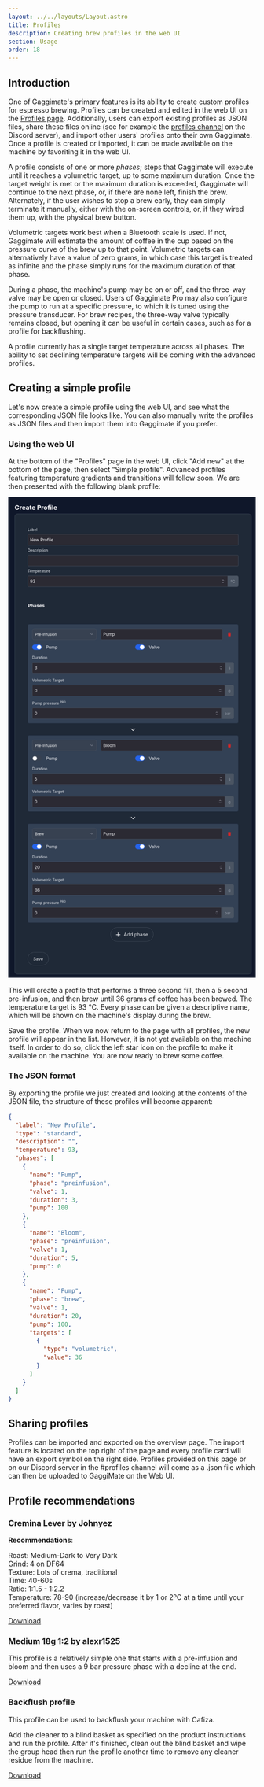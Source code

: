 ```yaml
---
layout: ../../layouts/Layout.astro
title: Profiles
description: Creating brew profiles in the web UI
section: Usage
order: 18
---
```


## Introduction

One of Gaggimate's primary features is its ability to create custom profiles for espresso brewing.
Profiles can be created and edited in the web UI on the [Profiles page](http://gaggimate.local/profiles).
Additionally, users can export existing profiles as JSON files, share these files online (see for example the [profiles channel](https://discord.com/channels/951416527721230336/1380352847387820082) on the Discord server), and import other users' profiles onto their own Gaggimate.
Once a profile is created or imported, it can be made available on the machine by favoriting it in the web UI.

A profile consists of one or more *phases*; steps that Gaggimate will execute until it reaches a volumetric target, up to some maximum duration.
Once the target weight is met or the maximum duration is exceeded, Gaggimate will continue to the next phase, or, if there are none left, finish the brew.
Alternately, if the user wishes to stop a brew early, they can simply terminate it manually, either with the on-screen controls, or, if they wired them up, with the physical brew button.

Volumetric targets work best when a Bluetooth scale is used.
If not, Gaggimate will estimate the amount of coffee in the cup based on the pressure curve of the brew up to that point.
Volumetric targets can alternatively have a value of zero grams, in which case this target is treated as infinite and the phase simply runs for the maximum duration of that phase.

During a phase, the machine's pump may be on or off, and the three-way valve may be open or closed.
Users of Gaggimate Pro may also configure the pump to run at a specific pressure, to which it is tuned using the pressure transducer.
For brew recipes, the three-way valve typically remains closed, but opening it can be useful in certain cases, such as for a profile for backflushing.

A profile currently has a single target temperature across all phases. The ability to set declining temperature targets will be coming with the advanced profiles.

## Creating a simple profile

Let's now create a simple profile using the web UI, and see what the corresponding JSON file looks like.
You can also manually write the profiles as JSON files and then import them into Gaggimate if you prefer.

### Using the web UI
At the bottom of the "Profiles" page in the web UI, click "Add new" at the bottom of the page, then select "Simple profile".
Advanced profiles featuring temperature gradients and transitions will follow soon.
We are then presented with the following blank profile:

![Blank profile screen](../../assets/images/blank_profile.png)

This will create a profile that performs a three second fill, then a 5 second pre-infusion, and then brew until 36 grams of coffee has been brewed.
The temperature target is 93 °C.
Every phase can be given a descriptive name, which will be shown on the machine's display during the brew.

Save the profile.
When we now return to the page with all profiles, the new profile will appear in the list.
However, it is not yet available on the machine itself.
In order to do so, click the left star icon on the profile to make it available on the machine.
You are now ready to brew some coffee.

### The JSON format

By exporting the profile we just created and looking at the contents of the JSON file, the structure of these profiles will become apparent:

```json
{
  "label": "New Profile",
  "type": "standard",
  "description": "",
  "temperature": 93,
  "phases": [
    {
      "name": "Pump",
      "phase": "preinfusion",
      "valve": 1,
      "duration": 3,
      "pump": 100
    },
    {
      "name": "Bloom",
      "phase": "preinfusion",
      "valve": 1,
      "duration": 5,
      "pump": 0
    },
    {
      "name": "Pump",
      "phase": "brew",
      "valve": 1,
      "duration": 20,
      "pump": 100,
      "targets": [
        {
          "type": "volumetric",
          "value": 36
        }
      ]
    }
  ]
}
```

## Sharing profiles

Profiles can be imported and exported on the overview page. The import feature is located on the top right of the page and every profile card will have an export symbol on the right side.
Profiles provided on this page or on our Discord server in the #profiles channel will come as a .json file which can then be uploaded to GaggiMate on the Web UI.

## Profile recommendations

### Cremina Lever by Johnyez

**Recommendations**:

Roast: Medium-Dark to Very Dark  
Grind: 4 on DF64  
Texture: Lots of crema, traditional  
Time: 40-60s  
Ratio: 1:1.5 - 1:2.2  
Temperature: 78-90 (increase/decrease it by 1 or 2ºC at a time until your preferred flavor, varies by roast)  

<a href="/downloads/profiles/cremina-lever.json" download>Download</a>

### Medium 18g 1:2 by alexr1525

This profile is a relatively simple one that starts with a pre-infusion and bloom and then uses a 9 bar pressure phase with a decline at the end.

<a href="/downloads/profiles/medium-18g.json" download>Download</a>

### Backflush profile

This profile can be used to backflush your machine with Cafiza.

Add the cleaner to a blind basket as specified on the product instructions and run the profile. After it's finished, clean out the blind basket and wipe the group head then run the profile another time to remove any cleaner residue from the machine.

<a href="/downloads/profiles/backflush.json" download>Download</a>
